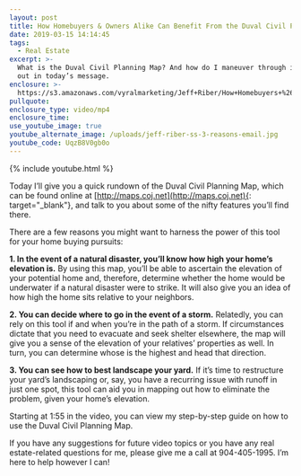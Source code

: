 ```yaml
---
layout: post
title: How Homebuyers & Owners Alike Can Benefit From the Duval Civil Planning Map
date: 2019-03-15 14:14:45
tags:
  - Real Estate
excerpt: >-
  What is the Duval Civil Planning Map? And how do I maneuver through it? Find
  out in today’s message.
enclosure: >-
  https://s3.amazonaws.com/vyralmarketing/Jeff+Riber/How+Homebuyers+%26+Owners+Alike+Can+Benefit+From+the+Duval+Civil+Planning+Map.mp4
pullquote:
enclosure_type: video/mp4
enclosure_time:
use_youtube_image: true
youtube_alternate_image: /uploads/jeff-riber-ss-3-reasons-email.jpg
youtube_code: UqzB8V0gb0o
---
```


{% include youtube.html %}

Today I’ll give you a quick rundown of the Duval Civil Planning Map, which can be found online at [http://maps.coj.net](http://maps.coj.net){: target="_blank"}, and talk to you about some of the nifty features you’ll find there.&nbsp;

There are a few reasons you might want to harness the power of this tool for your home buying pursuits:&nbsp;

**1. In the event of a natural disaster, you’ll know how high your home’s elevation is.** By using this map, you’ll be able to ascertain the elevation of your potential home and, therefore, determine whether the home would be underwater if a natural disaster were to strike. It will also give you an idea of how high the home sits relative to your neighbors.&nbsp;

**2. You can decide where to go in the event of a storm.** Relatedly, you can rely on this tool if and when you’re in the path of a storm. If circumstances dictate that you need to evacuate and seek shelter elsewhere, the map will give you a sense of the elevation of your relatives’ properties as well. In turn, you can determine whose is the highest and head that direction.&nbsp;

**3. You can see how to best landscape your yard.** If it’s time to restructure your yard’s landscaping or, say, you have a recurring issue with runoff in just one spot, this tool can aid you in mapping out how to eliminate the problem, given your home’s elevation.&nbsp;

Starting at 1:55 in the video, you can view my step-by-step guide on how to use the Duval Civil Planning Map. &nbsp;

If you have any suggestions for future video topics or you have any real estate-related questions for me, please give me a call at 904-405-1995. I’m here to help however I can!